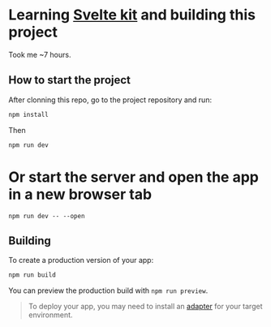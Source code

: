 # Learning [Svelte kit](https://kit.svelte.dev/) and building this project
Took me ~7 hours.

## How to start the project

After clonning this repo, go to the project repository and run:

```bash
npm install
```
Then
```
npm run dev
```
# Or start the server and open the app in a new browser tab
```
npm run dev -- --open
```

## Building

To create a production version of your app:

```bash
npm run build
```

You can preview the production build with `npm run preview`.

> To deploy your app, you may need to install an [adapter](https://kit.svelte.dev/docs/adapters) for your target environment.
